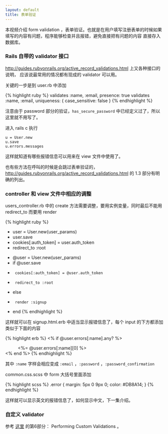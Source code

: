 ```yaml
---
layout: default
title: 表单验证
---
```


本视频介绍 form validation ，表单验证。也就是在用户填写注册表单的时候如果填写的内容有问题，程序能够检查并且报错，避免直接把有问题的内容 直接存入数据库。

### Rails 自带的 validator 接口

<http://guides.rubyonrails.org/active_record_validations.html> 上又各种接口的说明，
应该说最常用的情况都有现成的 validator 可以用。

关键的一步是到 user.rb 中添加

{% highlight ruby %}
validates :name, :email, presence: true
validates :name, :email, uniqueness: { case_sensitive: false }
{% endhighlight %}

注意由于 password 部分的验证，`has_secure_password` 中已经定义过了，所以这里就不用写了。

进入 rails c 执行

    u = User.new
    u.save
    u.errors.messages

这样就知道有哪些报错信息可以用来在 view 文件中使用了。

也有些方法在呼叫的时候是会跳过表单验证的，<http://guides.rubyonrails.org/active_record_validations.html> 的 1.3 部分有明确的列出。

### controller 和 view 文件中相应的调整
users_controller.rb 中的 create 方法需要调整，要用实例变量，同时最后不能用 redirect_to 而要用 render

{% highlight ruby %}
-    user = User.new(user_params)
-    user.save
-    cookies[:auth_token] = user.auth_token
-    redirect_to :root
+    @user = User.new(user_params)
+    if @user.save
+      cookies[:auth_token] = @user.auth_token
+      redirect_to :root
+    else
+      render :signup
+    end
{% endhighlight %}

这样就可以在 signup.html.erb 中适当显示报错信息了，每个 input 的下方都添加类似于下面的内容

{% highlight erb %}
<% if @user.errors[:name].any? %>
<dd class="error"><%= @user.errors[:name][0] %></dd>
<% end %>
{% endhighlight %}

其中 `:name` 字样会相应变成 `:email` ，`:password` ，`:password_confirmation`

common.css.scss 中 form 大括号里面添加

{% highlight scss %}
.error {
  margin: 5px 0 9px 0;
  color: #DB8A14;
}
{% endhighlight %}

这样就可以显示英文的报错信息了，如何显示中文，下一集介绍。

### 自定义 validator
参考 [这里](http://guides.rubyonrails.org/active_record_validations.html)
 的第6部分： Performing Custom Validations 。
